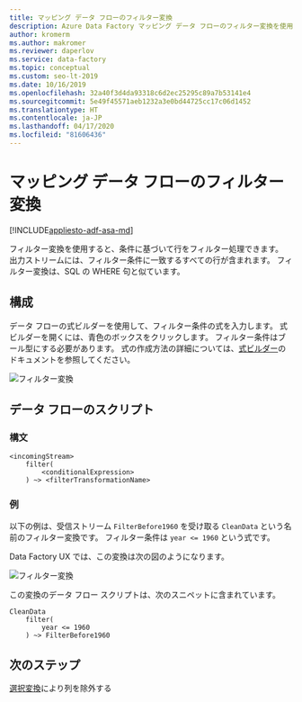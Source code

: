 ```yaml
---
title: マッピング データ フローのフィルター変換
description: Azure Data Factory マッピング データ フローのフィルター変換を使用して行を絞り込む
author: kromerm
ms.author: makromer
ms.reviewer: daperlov
ms.service: data-factory
ms.topic: conceptual
ms.custom: seo-lt-2019
ms.date: 10/16/2019
ms.openlocfilehash: 32a40f3d4da93318c6d2ec25295c89a7b53141e4
ms.sourcegitcommit: 5e49f45571aeb1232a3e0bd44725cc17c06d1452
ms.translationtype: HT
ms.contentlocale: ja-JP
ms.lasthandoff: 04/17/2020
ms.locfileid: "81606436"
---
```

# <a name="filter-transformation-in-mapping-data-flow"></a>マッピング データ フローのフィルター変換

[!INCLUDE[appliesto-adf-asa-md](includes/appliesto-adf-asa-md.md)]

フィルター変換を使用すると、条件に基づいて行をフィルター処理できます。 出力ストリームには、フィルター条件に一致するすべての行が含まれます。 フィルター変換は、SQL の WHERE 句と似ています。

## <a name="configuration"></a>構成

データ フローの式ビルダーを使用して、フィルター条件の式を入力します。 式ビルダーを開くには、青色のボックスをクリックします。 フィルター条件はブール型にする必要があります。 式の作成方法の詳細については、[式ビルダー](concepts-data-flow-expression-builder.md)のドキュメントを参照してください。

![フィルター変換](media/data-flow/filter1.png "フィルター変換")

## <a name="data-flow-script"></a>データ フローのスクリプト

### <a name="syntax"></a>構文

```
<incomingStream>
    filter(
        <conditionalExpression>
    ) ~> <filterTransformationName>
```

### <a name="example"></a>例

以下の例は、受信ストリーム `FilterBefore1960` を受け取る `CleanData` という名前のフィルター変換です。 フィルター条件は `year <= 1960` という式です。

Data Factory UX では、この変換は次の図のようになります。

![フィルター変換](media/data-flow/filter1.png "フィルター変換")

この変換のデータ フロー スクリプトは、次のスニペットに含まれています。

```
CleanData
    filter(
        year <= 1960
    ) ~> FilterBefore1960

```

## <a name="next-steps"></a>次のステップ

[選択変換](data-flow-select.md)により列を除外する
